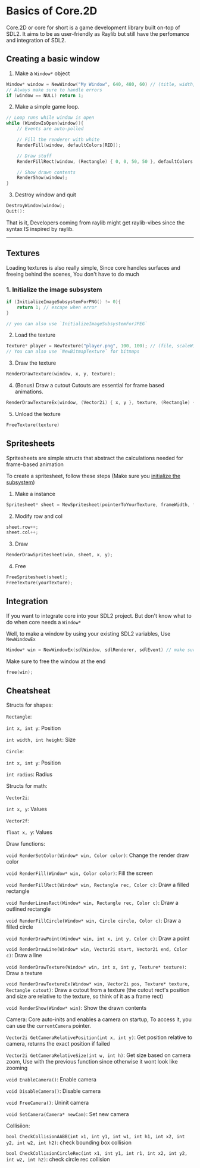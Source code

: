 # Basics of Core.2D

Core.2D or core for short is a game development library built on-top of SDL2.
It aims to be as user-friendly as Raylib but still have the perfomance and integration of SDL2.

## Creating a basic window
1. Make a `Window*` object
```cpp
Window* window = NewWindow("My Window", 640, 480, 60) // (title, width, height, fps)
// Always make sure to handle errors
if (window == NULL) return 1;
```

2. Make a simple game loop.
```cpp
// Loop runs while window is open
while (WindowIsOpen(window)){
    // Events are auto-polled

    // Fill the renderer with white
    RenderFill(window, defaultColors[RED]);

    // Draw stuff
    RenderFillRect(window, (Rectangle) { 0, 0, 50, 50 }, defaultColors[BLUE]);

    // Show drawn contents
    RenderShow(window);
}
```

3. Destroy window and quit
```cpp
DestroyWindow(window);
Quit():
```


That is it, Developers coming from raylib might get raylib-vibes since the syntax IS inspired by raylib.


-----------------------------------


## Textures
Loading textures is also really simple, Since core handles surfaces and freeing behind the scenes, You don't have to do much

### 1. Initialize the image subsystem
```cpp
if (InitializeImageSubsystemForPNG() != 0){
    return 1; // escape when error
}

// you can also use `InitializeImageSubsystemForJPEG`
```

2. Load the texture
```cpp
Texture* player = NewTexture("player.png", 100, 100); // (file, scaleWidth, scaleHeight)
// You can also use `NewBitmapTexture` for bitmaps
```

3. Draw the texture
```cpp
RenderDrawTexture(window, x, y, texture);
```

4. (Bonus) Draw a cutout
Cutouts are essential for frame based animations.
```cpp
RenderDrawTextureEx(window, (Vector2i) { x, y }, texture, (Rectangle) { frameX, frameY, frameWidth, frameHeight });
```

5. Unload the texture
```cpp
FreeTexture(texture)
```


## Spritesheets

Spritesheets are simple structs that abstract the calculations needed for frame-based animation

To create a spritesheet, follow these steps (Make sure you [initialize the subsystem](#1-initialize-the-image-subsystem))
1. Make a instance
```cpp
Spritesheet* sheet = NewSpritesheet(pointerToYourTexture, frameWidth, frameHeight);
```

2. Modify row and col
```cpp
sheet.row++;
sheet.col++;
```

3. Draw
```cpp
RenderDrawSpritesheet(win, sheet, x, y);
```

4. Free
```cpp
FreeSpritesheet(sheet);
FreeTexture(yourTexture);
```


## Integration
If you want to integrate core into your SDL2 project. But don't know what to do when core needs a `Window*`

Well, to make a window by using your existing SDL2 variables, Use `NewWindowEx`

```cpp
Window* win = NewWindowEx(sdlWindow, sdlRenderer, sdlEvent) // make sure all are pointers or just add `&`
```

Make sure to free the window at the end
```cpp
free(win);
```


## Cheatsheat

Structs for shapes:

`Rectangle`:

`int x, int y`: Position

`int width, int height`: Size



`Circle`:

`int x, int y`: Position

`int radius`: Radius

Structs for math:

`Vector2i`:

`int x, y`: Values

`Vector2f`:

`float x, y`: Values


Draw functions:

`void RenderSetColor(Window* win, Color color)`: Change the render draw color

`void RenderFill(Window* win, Color color)`: Fill the screen

`void RenderFillRect(Window* win, Rectangle rec, Color c)`: Draw a filled rectangle

`void RenderLinesRect(Window* win, Rectangle rec, Color c)`: Draw a outlined rectangle

`void RenderFillCircle(Window* win, Circle circle, Color c)`: Draw a filled circle

`void RenderDrawPoint(Window* win, int x, int y, Color c)`: Draw a point

`void RenderDrawLine(Window* win, Vector2i start, Vector2i end, Color c)`: Draw a line

`void RenderDrawTexture(Window* win, int x, int y, Texture* texture)`: Draw a texture

`void RenderDrawTextureEx(Window* win, Vector2i pos, Texture* texture, Rectangle cutout)`: Draw a cutout from a texture (the cutout rect's position and size are relative to the texture, so think of it as a frame rect)

`void RenderShow(Window* win)`: Show the drawn contents

Camera:
Core auto-inits and enables a camera on startup, To access it, you can use the `currentCamera` pointer.


`Vector2i GetCameraRelativePosition(int x, int y)`: Get position relative to camera, returns the exact position if failed

`Vector2i GetCameraRelativeSize(int w, int h)`: Get size based on camera zoom, Use with the previous function since otherwise it wont look like zooming

`void EnableCamera()`: Enable camera

`void DisableCamera()`: Disable camera

`void FreeCamera()`: Uninit camera

`void SetCamera(Camera* newCam)`: Set new camera

Collisiion:

`bool CheckCollisionAABB(int x1, int y1, int w1, int h1, int x2, int y2, int w2, int h2)`: check bounding box collision

`bool CheckCollisionCircleRec(int x1, int y1, int r1, int x2, int y2, int w2, int h2)`: check circle rec collision